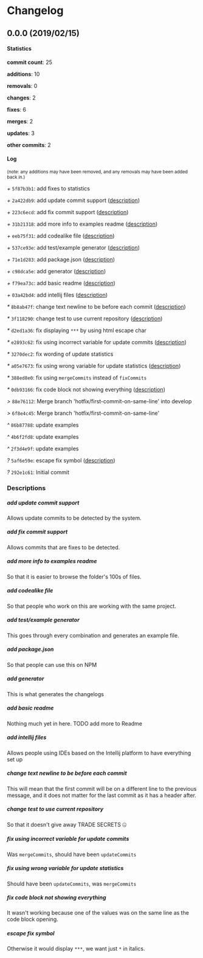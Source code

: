 # Changelog
## 0.0.0 (2019/02/15)
#### Statistics
**commit count**: 25

**additions**: 10

**removals**: 0

**changes**: 2

**fixes**: 6

**merges**: 2

**updates**: 3

**other commits**: 2

#### Log
<small>(note: any additions may have been removed, and any removals may have been added back in.)</small>

*+* `5f87b3b1`: add fixes to statistics

*+* `2a422db9`: add update commit support ([description](#add-update-commit-support-25))

*+* `223c6ecd`: add fix commit support ([description](#add-fix-commit-support-25))

*+* `31b21318`: add more info to examples readme ([description](#add-more-info-to-examples-readme-25))

*+* `eeb75f31`: add codealike file ([description](#add-codealike-file-25))

*+* `537ce93e`: add test/example generator ([description](#add-testexample-generator-25))

*+* `71e1d283`: add package.json ([description](#add-packagejson-25))

*+* `c98dca5e`: add generator ([description](#add-generator-25))

*+* `f79ea73c`: add basic readme ([description](#add-basic-readme-25))

*+* `03a42bd4`: add intellij files ([description](#add-intellij-files-25))

*&ast;* `8b8ab47f`: change text newline to be before each commit ([description](#change-text-newline-to-be-before-each-commit-25))

*&ast;* `3f118290`: change test to use current repository ([description](#change-test-to-use-current-repository-25))

*&ast;* `d2ed1a36`: fix displaying `***` by using html escape char

*&ast;* `e2893c62`: fix using incorrect variable for update commits ([description](#fix-using-incorrect-variable-for-update-commits-25))

*&ast;* `3270dec2`: fix wording of update statistics

*&ast;* `a05e7673`: fix using wrong variable for update statistics ([description](#fix-using-wrong-variable-for-update-statistics-25))

*&ast;* `388ed8e0`: fix using `mergeCommits` instead of `fixCommits`

*&ast;* `0db93166`: fix code block not showing everything ([description](#fix-code-block-not-showing-everything-25))

*>* `88e76112`: Merge branch 'hotfix/first-commit-on-same-line' into develop

*>* `6f8e4c45`: Merge branch 'hotfix/first-commit-on-same-line'

*^* `86b87788`: update examples

*^* `4b6f2fd8`: update examples

*^* `2f3d4e9f`: update examples

*?* `5af6e59e`: escape fix symbol ([description](#escape-fix-symbol-25))

*?* `292e1c61`: Initial commit
### Descriptions
##### add update commit support
Allows update commits to be detected by the system.
##### add fix commit support
Allows commits that are fixes to be detected.
##### add more info to examples readme
So that it is easier to browse the folder's 100s of files.
##### add codealike file
So that people who work on this are working with the same project.
##### add test/example generator
This goes through every combination and generates an example file.
##### add package.json
So that people can use this on NPM
##### add generator
This is what generates the changelogs
##### add basic readme
Nothing much yet in here. TODO add more to Readme
##### add intellij files
Allows people using IDEs based on the Intellij platform to have everything set up
##### change text newline to be before each commit
This will mean that the first commit will be on a different line to the previous message, and it does not matter for the last commit as it has a header after.
##### change test to use current repository
So that it doesn't give away TRADE SECRETS 🤐
##### fix using incorrect variable for update commits
Was `mergeCommits`, should have been `updateCommits`
##### fix using wrong variable for update statistics
Should have been `updateCommits`, was `mergeCommits`
##### fix code block not showing everything
It wasn't working because one of the values was on the same line as the code block opening.
##### escape fix symbol
Otherwise it would display `***`, we want just `*` in italics.

